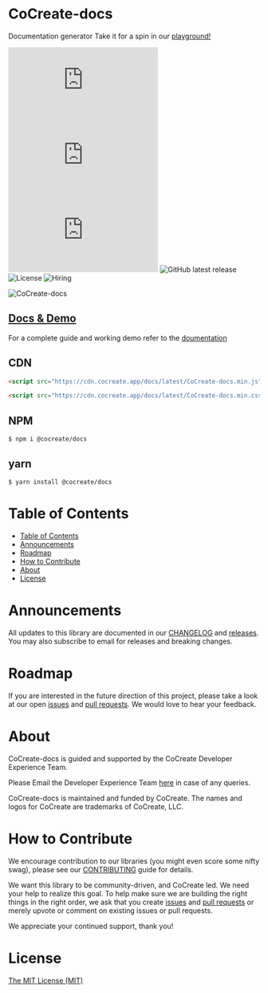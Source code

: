 # CoCreate-docs

Documentation generator Take it for a spin in our [playground!](https://cocreate.app/docs/docs)

![minified](https://img.badgesize.io/https://cdn.cocreate.app/docs/latest/CoCreate-docs.min.js?style=flat-square&label=minified&color=orange)
![gzip](https://img.badgesize.io/https://cdn.cocreate.app/docs/latest/CoCreate-docs.min.js?compression=gzip&style=flat-square&label=gzip&color=yellow)
![brotli](https://img.badgesize.io/https://cdn.cocreate.app/docs/latest/CoCreate-docs.min.js?compression=brotli&style=flat-square&label=brotli)
![GitHub latest release](https://img.shields.io/github/v/release/CoCreate-app/CoCreate-docs?style=flat-square)
![License](https://img.shields.io/github/license/CoCreate-app/CoCreate-docs?style=flat-square)
![Hiring](https://img.shields.io/static/v1?style=flat-square&label=&message=Hiring&color=blueviolet)

![CoCreate-docs](https://cdn.cocreate.app/docs/CoCreate-docs.gif)

## [Docs & Demo](https://cocreate.app/docs/docs)

For a complete guide and working demo refer to the [doumentation](https://cocreate.app/docs/docs)

## CDN

```html
<script src="https://cdn.cocreate.app/docs/latest/CoCreate-docs.min.js"></script>
```

```html
<script src="https://cdn.cocreate.app/docs/latest/CoCreate-docs.min.css"></script>
```

## NPM

```shell
$ npm i @cocreate/docs
```

## yarn

```shell
$ yarn install @cocreate/docs
```

# Table of Contents

- [Table of Contents](#table-of-contents)
- [Announcements](#announcements)
- [Roadmap](#roadmap)
- [How to Contribute](#how-to-contribute)
- [About](#about)
- [License](#license)

<a name="announcements"></a>

# Announcements

All updates to this library are documented in our [CHANGELOG](https://github.com/CoCreate-app/CoCreate-docs/blob/master/CHANGELOG.md) and [releases](https://github.com/CoCreate-app/CoCreate-docs/releases). You may also subscribe to email for releases and breaking changes.

<a name="roadmap"></a>

# Roadmap

If you are interested in the future direction of this project, please take a look at our open [issues](https://github.com/CoCreate-app/CoCreate-docs/issues) and [pull requests](https://github.com/CoCreate-app/CoCreate-docs/pulls). We would love to hear your feedback.

<a name="about"></a>

# About

CoCreate-docs is guided and supported by the CoCreate Developer Experience Team.

Please Email the Developer Experience Team [here](mailto:develop@cocreate.app) in case of any queries.

CoCreate-docs is maintained and funded by CoCreate. The names and logos for CoCreate are trademarks of CoCreate, LLC.

<a name="contribute"></a>

# How to Contribute

We encourage contribution to our libraries (you might even score some nifty swag), please see our [CONTRIBUTING](https://github.com/CoCreate-app/CoCreate-docs/blob/master/CONTRIBUTING.md) guide for details.

We want this library to be community-driven, and CoCreate led. We need your help to realize this goal. To help make sure we are building the right things in the right order, we ask that you create [issues](https://github.com/CoCreate-app/CoCreate-docs/issues) and [pull requests](https://github.com/CoCreate-app/CoCreate-docs/pulls) or merely upvote or comment on existing issues or pull requests.

We appreciate your continued support, thank you!


# License

[The MIT License (MIT)](https://github.com/CoCreate-app/CoCreate-docs/blob/master/LICENSE)
